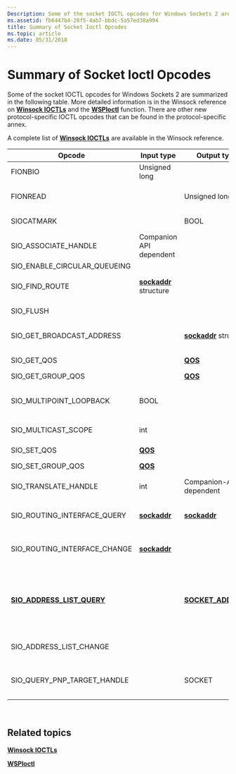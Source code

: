 ```yaml
---
Description: Some of the socket IOCTL opcodes for Windows Sockets 2 are summarized in the following table.
ms.assetid: fb6447b4-28f5-4ab7-bbdc-5a57ed38a994
title: Summary of Socket Ioctl Opcodes
ms.topic: article
ms.date: 05/31/2018
---
```


# Summary of Socket Ioctl Opcodes

Some of the socket IOCTL opcodes for Windows Sockets 2 are summarized in the following table. More detailed information is in the Winsock reference on [**Winsock IOCTLs**](winsock-ioctls.md) and the [**WSPIoctl**](https://msdn.microsoft.com/en-us/library/ms742282(v=VS.85).aspx) function. There are other new protocol-specific IOCTL opcodes that can be found in the protocol-specific annex.

A complete list of [**Winsock IOCTLs**](winsock-ioctls.md) are available in the Winsock reference.



| Opcode                                                      | Input type                               | Output type                                 | Meaning                                                                                                                                                                                                            |
|-------------------------------------------------------------|------------------------------------------|---------------------------------------------|--------------------------------------------------------------------------------------------------------------------------------------------------------------------------------------------------------------------|
| FIONBIO                                                     | Unsigned long                            | <Not used>                            | Enables or disables nonblocking mode on the socket.                                                                                                                                                                |
| FIONREAD                                                    | <Not used>                         | Unsigned long                               | Determines the amount of data that can be read atomically from the socket.                                                                                                                                         |
| SIOCATMARK                                                  | <Not used>                         | BOOL                                        | Determines whether or not all OOB data has been read.                                                                                                                                                              |
| SIO\_ASSOCIATE\_HANDLE                                      | Companion API dependent                  | <Not used>                            | Associates the socket with the specified handle of a companion interface.                                                                                                                                          |
| SIO\_ENABLE\_CIRCULAR\_QUEUEING                             | <Not used>                         | <Not used>                            | Enables circular queuing.                                                                                                                                                                                          |
| SIO\_FIND\_ROUTE                                            | [**sockaddr**](sockaddr-2.md) structure | <Not used>                            | Requests the route to the specified address to be discovered.                                                                                                                                                      |
| SIO\_FLUSH                                                  | <Not used>                         | <Not used>                            | Discards current contents of the sending queue.                                                                                                                                                                    |
| SIO\_GET\_BROADCAST\_ADDRESS                                | <Not used>                         | [**sockaddr**](sockaddr-2.md) structure    | Retrieves the protocol-specific broadcast address to be used in [**WSPSendTo**](https://msdn.microsoft.com/en-us/library/ms742291(v=VS.85).aspx).                                                                                                                  |
| SIO\_GET\_QOS                                               | <Not used>                         | [**QOS**](https://msdn.microsoft.com/en-US/library/Aa374024(v=VS.80).aspx)                          | Retrieves current flow specifications for the socket.                                                                                                                                                              |
| SIO\_GET\_GROUP\_QOS                                        | <Not used>                         | [**QOS**](https://msdn.microsoft.com/en-US/library/Aa374024(v=VS.80).aspx)                          | Reserved.                                                                                                                                                                                                          |
| SIO\_MULTIPOINT\_LOOPBACK                                   | BOOL                                     | <Not used>                            | Controls whether data sent in a multipoint session will also be received by the same socket on the local host.                                                                                                     |
| SIO\_MULTICAST\_SCOPE                                       | int                                      | <Not used>                            | Specifies the scope over which multicast transmissions will occur.                                                                                                                                                 |
| SIO\_SET\_QOS                                               | [**QOS**](https://msdn.microsoft.com/en-US/library/Aa374024(v=VS.80).aspx)                       | <Not used>                            | Establishes new flow specifications for the socket.                                                                                                                                                                |
| SIO\_SET\_GROUP\_QOS                                        | [**QOS**](https://msdn.microsoft.com/en-US/library/Aa374024(v=VS.80).aspx)                       | <Not used>                            | Reserved.                                                                                                                                                                                                          |
| SIO\_TRANSLATE\_HANDLE                                      | int                                      | Companion-API dependent                     | Obtains a corresponding handle for socket *s* that is valid in the context of a companion interface.                                                                                                               |
| SIO\_ROUTING\_INTERFACE\_QUERY                              | [**sockaddr**](sockaddr-2.md)           | [**sockaddr**](sockaddr-2.md)              | Obtains the address of the local interface that should be used to send to the specified address.                                                                                                                   |
| SIO\_ROUTING\_INTERFACE\_CHANGE                             | [**sockaddr**](sockaddr-2.md)           | <Not used>                            | Requests notification of changes in information reported through SIO\_ROUTING\_INTERFACE\_QUERY for the specified address.                                                                                         |
| [**SIO\_ADDRESS\_LIST\_QUERY**](https://msdn.microsoft.com/en-us/library/Dd877219(v=VS.85).aspx) | <Not used>                         | [**SOCKET\_ADDRESS**](/windows/desktop/api/Ws2def/ns-ws2def-socket_address) | Obtains a list of local transport addresses of the socket's protocol family to which the application can bind. The list of addresses varies based on address family and some addresses are excluded from the list. |
| SIO\_ADDRESS\_LIST\_CHANGE                                  | <Not used>                         | <Not used>                            | Requests notification of changes in information reported through SIO\_ADDRESS\_LIST\_QUERY                                                                                                                         |
| SIO\_QUERY\_PNP\_TARGET\_HANDLE                             | <Not used>                         | SOCKET                                      | Obtains socket descriptor of the next provider in the chain on which current socket depends in regards to PnP.                                                                                                     |



 

## Related topics

<dl> <dt>

[**Winsock IOCTLs**](winsock-ioctls.md)
</dt> <dt>

[**WSPIoctl**](https://msdn.microsoft.com/en-us/library/ms742282(v=VS.85).aspx)
</dt> </dl>

 

 



